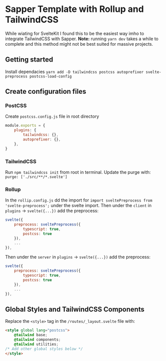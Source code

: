 # Sapper Template with Rollup and TailwindCSS
While wiating for SvelteKit I found this to be the easiest way imho to integrate TailwindCSS with Sapper.
**Note:** running `yarn dev` takes a while to complete and this method might not be best suited for massive projects.

## Getting started
Install dependacies `yarn add -D tailwindcss postcss autoprefixer svelte-preprocess postcss-load-config`

## Create configuration files
### PostCSS
Create `postcss.config.js` file in root directory
```js
module.exports = {
    plugins: {
        tailwindcss: {},
        autoprefixer: {},
    },
}
```
### TailwindCSS
Run `npm tailwindcss init` from root in terminal.
Update the purge with: `purge: ['./src/**/*.svelte']`
### Rollup
In the `rollip.config.js` dd the import for `import sveltePreprocess from 'svelte-preprocess';` under the svelte import.
Then under the `client` in `plugins` -> `svelte({...})` add the preprocess:
```js
svelte({
    preprocess: sveltePreprocess({ 
        typescript: true,
        postcss: true 
    }),
    ...
}),
```
Then under the `server` in `plugins` -> `svelte({...})` add the preprocess:
```js
svelte({
    preprocess: sveltePreprocess({ 
        typescript: true,
        postcss: true 
    }),
    ...
}),
```
## Global Styles and TailwindCSS Components
Replace the `<style>` tag in the `/routes/_layout.svelte` file with:
```html
<style global lang="postcss">
	@tailwind base;
	@tailwind components;
	@tailwind utilities;
/* Add other global styles below */
</style>
```